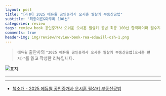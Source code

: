 ```yaml
---  
layout: post  
title: "[리뷰] 2025 에듀윌 공인중개사 오시훈 필살키 부동산공법"  
subtitle: "최종이론&마무리 100선"  
categories: review  
tags: review book 공인중개사 오쉬운 오시훈 필살키 공법 최종 100선 합격페이퍼 필수지문 국계법 개발법 정비법 건축법 주택법 농지법   
comments: true  
header-img: img/review/review-book-rea-eduwill-osh-1.png
---  
```

  
> `에듀윌` 출판사의 `"2025 에듀윌 공인중개사 오시훈 필살키 부동산공법(오시훈 편저)"`를 읽고 작성한 리뷰입니다.  

![표지](https://theorydb.github.io/assets/img/review/review-book-rea-eduwill-osh-1.png)  

---

>   



---

* [책소개 - 2025 에듀윌 공인중개사 오시훈 필살키 부동산공법](https://www.yes24.com/product/goods/151042238)
